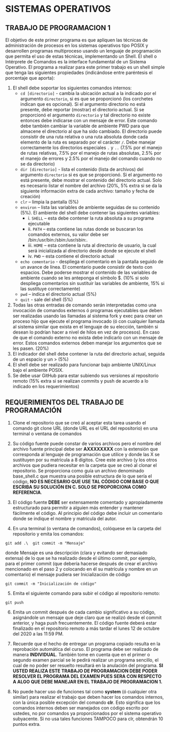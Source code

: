 # SISTEMAS OPERATIVOS
## TRABAJO DE PROGRAMACION 1

El objetivo de este primer programa es que apliquen las técnicas de administración de procesos en los sistemas operativos tipo POSIX y desarrollen programas multiproceso usando un lenguaje de programación que permita el uso de estas técnicas, implementando un Shell.
El shell o Intérprete de Comandos es la interface fundamental de un Sistema Operativo. 
El programa a realizar para este primer trabajo es un shell simple que tenga las siguientes propiedades (indicándose entre paréntesis el porcentaje que aporta): 
1. El shell debe soportar los siguientes comandos internos: 
   - `cd [directorio]` - cambia la ubicación actual a la indicado por el argumento `directorio`, si es que se proporcionó (los corchetes indican que es opcional). Si el argumento directorio no está presente, debe reportar (mostrar) el directorio actual. Si se proporcionó el argumento `directorio` y tal directorio no existe entonces debe indicarse con un mensaje de error. Este comando debe también cambiar la variable de ambiente PWD para que almacene el directorio al que ha sido cambiado. El directorio puede consistir de una ruta relativa o una ruta absoluta donde cada elemento de la ruta es separado por el carácter `/`. Debe manejar correctamente los directorios especiales `.` y `..` (7.5% por el manejo de rutas relativas, 7.5% por el manejo de rutas absolutas, 2.5% por el manejo de errores y 2.5% por el manejo del comando cuando no se da directorio)
   - `dir [directorio]` - lista el contenido (lista de archivos) del argumento `directorio` si es que se proporcionó. Si el argumento no está presente, debe mostrar el contenido del directorio actual. Solo es necesario listar el nombre del archivo (20%, 5% extra si se da la siguiente información extra de cada archivo: tamaño y fecha de creación)
   - `clr` – limpia la pantalla  (5%)
   - `environ` – lista las variables de ambiente seguidas de su contenido  (5%). El ambiente del shell debe contener las siguientes variables: 
     - i.	`SHELL` – esta debe contener la ruta absoluta a su programa ejecutable 
     - ii.  `PATH` – esta contiene las rutas donde se buscaran los comandos externos, su valor debe ser /bin:/usr/bin:/sbin:/usr/sbin:. 
     - iii. `HOME` – esta contiene la ruta al directorio de usuario, la cual será inicializada al directorio desde donde se ejecute el shell 
     - iv.	`PWD` – esta contiene el directorio actual 
   - `echo comentario` - despliega el comentario en la pantalla seguido de un avance de línea. El comentario puede consistir de texto con espacios. Debe poderse mostrar el contenido de las variables de ambiente cuando se les anteponga el símbolo $.  (10% si solo despliega comentarios sin sustituir las variables de ambiente, 15% si las sustituye correctamente)
   - `pwd` – indica el directorio actual (5%)
   - `quit` - sale del shell  (5%)
2.	Todas las otras entradas de comando serán interpretadas como una invocación de comandos externos ó programas ejecutables que deben ser realizadas usando las llamadas al sistema fork y exec para crear un proceso hijo que ejecute el programa invocado (ó con cualquier llamada al sistema similar que exista en el lenguaje de su elección, también si desean lo podrían hacer a nivel de hilos en vez de procesos). En caso de que el comando externo no exista debe indicarlo con un mensaje de error. Estos comandos externos deben manejar los argumentos que se les pasen. (20%)
3.	El indicador del shell debe contener la ruta del directorio actual, seguida de un espacio y un > (5%)
4.	El shell debe ser realizado para funcionar bajo ambiente UNIX/Linux bajo el ambiente POSIX. 
5.	Se debe usar GitHub para estar subiendo sus versiones al repositorio remoto (15% extra si se realizan commits y push de acuerdo a lo indicado en los requerimientos)

## REQUERIMIENTOS DEL TRABAJO DE PROGRAMACIÓN 

1.	Clone el repositorio que se creó al aceptar esta tarea usando el comando git clone URL (donde URL es el URL del repositorio) en una terminal o ventana de comandos

2.	Su código fuente puede constar de varios archivos pero el nombre del archivo fuente principal debe ser **AXXXXXXXX** con la extensión que corresponda al lenguaje de programación que utilice y donde las X se sustituyen por su matrícula a 8 dígitos. Cree este archivo (y los otros archivos que pudiera necesitar en la carpeta que se creó al clonar el repositorio. Se proporciona como guía un archivo denominado base_shell.c que muestra una posible estructura de lo que sería el código, **NO ES NECESARIO QUE USE TAL CÓDIGO COM BASE O QUE ESCRIBA SU SOLUCIÓN EN C. SOLO SE PROPORCIONA COMO REFERENCIA**.

3.	El código fuente **DEBE** ser extensamente comentado y apropiadamente estructurado para permitir a alguien más entender y mantener fácilmente el código. Al principio del código debe incluir un comentario donde se indique el nombre y matricula del autor. 

4.	En una terminal (o ventana de comandos), colóquese en la carpeta del repositorio y emita los comandos:

`git add .\ 
git commit -m "Mensaje"`

donde Mensaje es una descripción (clara y evitando ser demasiado extensa) de lo que se ha realizado desde el último commit, por ejemplo, para el primer commit (que debería hacerse después de crear el archivo mencionado en el paso 2 y colocando en él su matrícula y nombre en un comentario) el mensaje pudiera ser Inicialización de código

`git commit -m "Inicialización de código"`

5.	Emita el siguiente comando para subir el código al repositorio remoto:

`git push`

6.	Emita un commit después de cada cambio significativo a su código, asignándole un mensaje que deje claro que se realizó desde el commit anterior, y haga push frecuentemente. El código fuente deberá estar finalizado en el repositorio remoto a más tardar el lunes 12 de octubre del 2020 a las 11:59 PM. 

7.	Recuerde que el hecho de entregar un programa copiado resulta en la reprobación automática del curso. El programa debe ser realizado de manera **INDIVIDUAL**. También tome en cuenta que en el primer o segundo examen parcial se le pedirá realizar un programa sencillo, el cual de no poder ser resuelto resultará en la anulación del programa. **SI USTED REALIZA ESTE TRABAJO DE PROGRAMACION DEBE PODER RESOLVER EL PROGRAMA DEL EXAMEN PUES SERA CON RESPECTO A ALGO QUE DEBE MANEJAR EN EL TRABAJO DE PROGRAMACION 1.**

8.	No puede hacer uso de funciones tal como **system** (ó cualquier otra similar) para realizar el trabajo que deben hacer los comandos internos, con la única posible excepción del comando **clr**. Esto significa que los comandos internos deben ser manejados con código escrito por ustedes, no por comandos ya proporcionados por el sistema operativo subyacente. Si no usa tales funciones TAMPOCO para clr, obtendrán 10 puntos extra.
